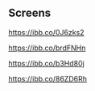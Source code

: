 ## Screens

https://ibb.co/0J6zks2

https://ibb.co/brdFNHn

https://ibb.co/b3Hd80j

https://ibb.co/86ZD6Rh